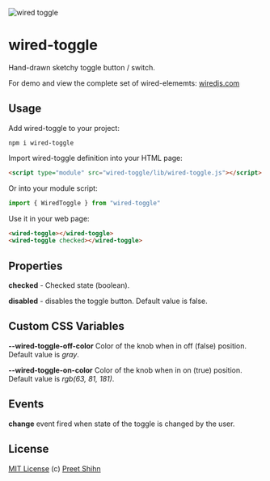 ![wired toggle](https://wiredjs.github.io/wired-elements/images/toggle.gif)

# wired-toggle
Hand-drawn sketchy toggle button / switch.

For demo and view the complete set of wired-elememts: [wiredjs.com](http://wiredjs.com/)

## Usage

Add wired-toggle to your project:
```
npm i wired-toggle
```
Import wired-toggle definition into your HTML page:
```html
<script type="module" src="wired-toggle/lib/wired-toggle.js"></script>
```
Or into your module script:
```javascript
import { WiredToggle } from "wired-toggle"
```

Use it in your web page:
```html
<wired-toggle></wired-toggle>
<wired-toggle checked></wired-toggle>
```

## Properties

**checked** - Checked state (boolean). 

**disabled** - disables the toggle button. Default value is false. 

## Custom CSS Variables

**--wired-toggle-off-color** Color of the knob when in off (false) position. Default value is *gray*.

**--wired-toggle-on-color** Color of the knob when in on (true) position. Default value is *rgb(63, 81, 181)*.

## Events
**change** event fired when state of the toggle is changed by the user.

## License
[MIT License](https://github.com/wiredjs/wired-elements/blob/master/LICENSE) (c) [Preet Shihn](https://twitter.com/preetster)
